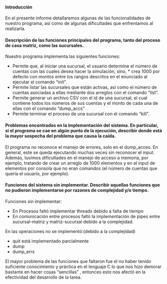 #### Introducción

En el presente informe detallaremos algunas de las funcionalidades de nuestro programa, así como de algunas dificultades que enfrentamos al realizarla.

#### Descripción de las funciones principales del programa, tanto del proceso de casa matriz, como las sucursales.

Nuestro programa implementa las siguientes funciones:
* Permite que, al iniciar una sucursal, el usuario determine el número de cuentas con las cuales desea hacer la simulación, sino, * crea 1000 por defecto con montos entre los rangos descritos en el enunciado al ejecutar el comando “init”.
* Permite listar las sucursales que están activas, así como el número de cuentas asociadas a ellas mediante dos arreglos con el comando “list”.
* Permite generar un archivo CSV con el id de una sucursal, el cual contiene todos los números de sus cuentas y el monto de cada una de ellas con el comando “dump_accs”
* Permite terminar el proceso de una sucursal con el comando “kill”.

#### Problemas encontrados en la implementación  del sistema. En particular, si el programa se cae en algún punto de la ejecución, describir donde está la mayor sospecha del problema que causa la caída.

El programa no reconoce el manejo de errores, solo en el dump_acces. En general, este se queda ejecutando muchas veces sin reconocer el input. Además, tuvimos dificultades en el manejo de acceso a memoria, por ejemplo, tratando de crear un arreglo de 1000 elementos y en el input de elementos por consola que no eran comandos (el número de cuentas que quería el usuario, por ejemplo).

#### Funciones del sistema sin implementar. Describir aquellas funciones que no pudieron implementarse por razones de complejidad y/o tiempo.

Funciones sin implementar:
* En Procesos faltó implementar threads debido a falta de tiempo
* En comunicación entre procesos faltó la implementación de pipes entre sucursal-matriz y matriz-sucursal debido a la complejidad.

En las operaciones no se implementó:(debido a la complejidad)
* quit está implementado parcialmente
* dump 
* dump_errs

El mayor problema de las funciones que faltaron fue el no haber tenido suficiente conocimiento y práctica en el lenguaje C lo que nos hizo demorar bastante en hacer cosas “sencillas” , entonces esto nos afectó en la efectividad del desarrollo de la tarea.
